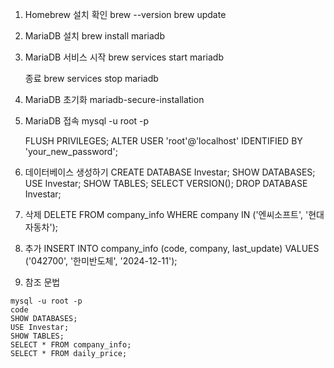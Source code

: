 1.  Homebrew 설치 확인
    brew --version
    brew update

2.  MariaDB 설치
    brew install mariadb

3.  MariaDB 서비스 시작
    brew services start mariadb

    종료
    brew services stop mariadb

4.  MariaDB 초기화
    mariadb-secure-installation

5.  MariaDB 접속
    mysql -u root -p

    FLUSH PRIVILEGES;
    ALTER USER 'root'@'localhost' IDENTIFIED BY 'your_new_password';

6.  데이터베이스 생성하기
    CREATE DATABASE Investar;
    SHOW DATABASES;
    USE Investar;
    SHOW TABLES;
    SELECT VERSION();
    DROP DATABASE Investar;

7.  삭제
    DELETE FROM company_info
    WHERE company IN ('엔씨소프트', '현대자동차');

8.  추가
    INSERT INTO company_info (code, company, last_update)
    VALUES ('042700', '한미반도체', '2024-12-11');

9.  참조 문법

```
mysql -u root -p
code
SHOW DATABASES;
USE Investar;
SHOW TABLES;
SELECT * FROM company_info;
SELECT * FROM daily_price;
```
